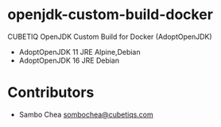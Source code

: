# openjdk-custom-build-docker
CUBETIQ OpenJDK Custom Build for Docker (AdoptOpenJDK)
- AdoptOpenJDK 11 JRE Alpine,Debian
- AdoptOpenJDK 16 JRE Debian

# Contributors
- Sambo Chea <sombochea@cubetiqs.com>
